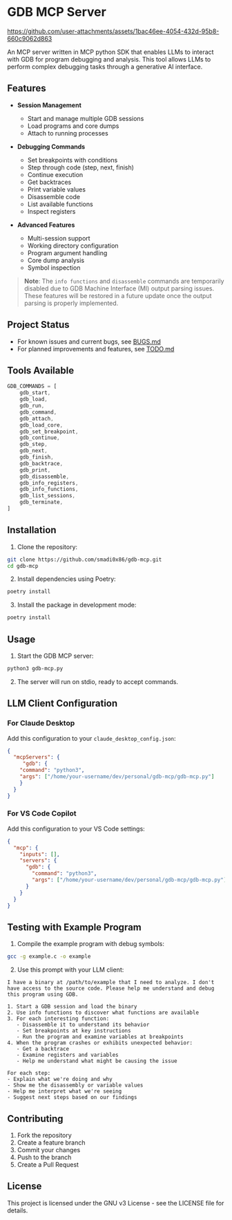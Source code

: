 # GDB MCP Server

https://github.com/user-attachments/assets/1bac46ee-4054-432d-95b8-660c9062d863

An MCP server written in MCP python SDK that enables LLMs to interact with GDB for program debugging and analysis. This tool allows LLMs to perform complex debugging tasks through a generative AI interface.

## Features

- **Session Management**
  - Start and manage multiple GDB sessions
  - Load programs and core dumps
  - Attach to running processes

- **Debugging Commands**
  - Set breakpoints with conditions
  - Step through code (step, next, finish)
  - Continue execution
  - Get backtraces
  - Print variable values
  - Disassemble code
  - List available functions
  - Inspect registers

- **Advanced Features**
  - Multi-session support
  - Working directory configuration
  - Program argument handling
  - Core dump analysis
  - Symbol inspection

> **Note**: The `info functions` and `disassemble` commands are temporarily disabled due to GDB Machine Interface (MI) output parsing issues. These features will be restored in a future update once the output parsing is properly implemented.

## Project Status

- For known issues and current bugs, see [BUGS.md](BUGS.md)
- For planned improvements and features, see [TODO.md](TODO.md)

## Tools Available

```js
GDB_COMMANDS = [
    gdb_start,
    gdb_load,
    gdb_run,
    gdb_command,
    gdb_attach,
    gdb_load_core,
    gdb_set_breakpoint,
    gdb_continue,
    gdb_step,
    gdb_next,
    gdb_finish,
    gdb_backtrace,
    gdb_print,
    gdb_disassemble,
    gdb_info_registers,
    gdb_info_functions,
    gdb_list_sessions,
    gdb_terminate,
]
```
## Installation

1. Clone the repository:
```bash
git clone https://github.com/smadi0x86/gdb-mcp.git
cd gdb-mcp
```

2. Install dependencies using Poetry:
```bash
poetry install
```

3. Install the package in development mode:
```bash
poetry install
```

## Usage

1. Start the GDB MCP server:
```bash
python3 gdb-mcp.py
```

2. The server will run on stdio, ready to accept commands.

## LLM Client Configuration

### For Claude Desktop

Add this configuration to your `claude_desktop_config.json`:

```json
{
  "mcpServers": {
     "gdb": {
    "command": "python3",
    "args": ["/home/your-username/dev/personal/gdb-mcp/gdb-mcp.py"]
    }
  }
}
```

### For VS Code Copilot

Add this configuration to your VS Code settings:

```json
{
  "mcp": {
    "inputs": [],
    "servers": {
      "gdb": {
        "command": "python3",
        "args": ["/home/your-username/dev/personal/gdb-mcp/gdb-mcp.py"]
      }
    }
  }
}
```

## Testing with Example Program

1. Compile the example program with debug symbols:
```bash
gcc -g example.c -o example
```

2. Use this prompt with your LLM client:

```
I have a binary at /path/to/example that I need to analyze. I don't have access to the source code. Please help me understand and debug this program using GDB.

1. Start a GDB session and load the binary
2. Use info functions to discover what functions are available
3. For each interesting function:
   - Disassemble it to understand its behavior
   - Set breakpoints at key instructions
   - Run the program and examine variables at breakpoints
4. When the program crashes or exhibits unexpected behavior:
   - Get a backtrace
   - Examine registers and variables
   - Help me understand what might be causing the issue

For each step:
- Explain what we're doing and why
- Show me the disassembly or variable values
- Help me interpret what we're seeing
- Suggest next steps based on our findings
```

## Contributing

1. Fork the repository
2. Create a feature branch
3. Commit your changes
4. Push to the branch
5. Create a Pull Request

## License

This project is licensed under the GNU v3 License - see the LICENSE file for details.
